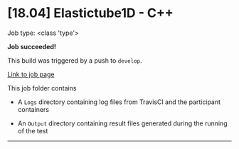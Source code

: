 # [18.04] Elastictube1D - C++

Job type: <class 'type'>



**Job succeeded!**



This build was triggered by a push to `develop`.



[Link to job page]({[job_link]})


This job folder contains
- A `Logs` directory containing log files from TravisCI and the participant containers

- An `Output` directory containing result files generated during the running of the test


---

